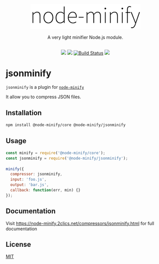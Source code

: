 <p align="center"><img src="/static/node-minify.png" width="348" alt="node-minify"></p>

<p align="center">A very light minifier Node.js module.</p>

<p align="center">
  <br>
  <a href="https://npmjs.org/package/@node-minify/jsonminify"><img src="https://img.shields.io/npm/v/@node-minify/jsonminify.svg"></a>
  <a href="https://npmjs.org/package/@node-minify/jsonminify"><img src="https://img.shields.io/npm/dm/@node-minify/jsonminify.svg"></a>
  <a href="https://github.com/srod/node-minify/actions"><img alt="Build Status" src="https://img.shields.io/endpoint.svg?url=https%3A%2F%2Factions-badge.atrox.dev%2Fsrod%2Fnode-minify%2Fbadge%3Fref%3Ddevelop&style=flat" /></a>
  <a href="https://codecov.io/gh/srod/node-minify"><img src="https://codecov.io/gh/srod/node-minify/branch/develop/graph/badge.svg"></a>
</p>

# jsonminify

`jsonminify` is a plugin for [`node-minify`](https://github.com/srod/node-minify)

It allow you to compress JSON files.

## Installation

```bash
npm install @node-minify/core @node-minify/jsonminify
```

## Usage

```js
const minify = require('@node-minify/core');
const jsonminify = require('@node-minify/jsonminify');

minify({
  compressor: jsonminify,
  input: 'foo.js',
  output: 'bar.js',
  callback: function(err, min) {}
});
```

## Documentation

Visit https://node-minify.2clics.net/compressors/jsonminify.html for full documentation

## License

[MIT](https://github.com/srod/node-minify/blob/develop/LICENSE)
